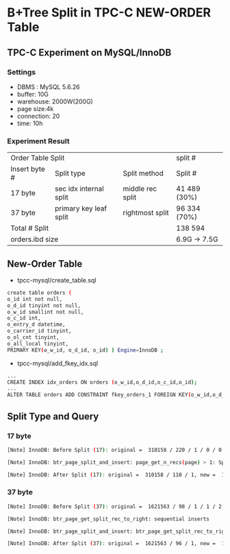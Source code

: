 # B+Tree Split in TPC-C NEW-ORDER Table

## TPC-C Experiment on MySQL/InnoDB

### Settings

- DBMS : MySQL 5.6.26
- buffer: 10G
- warehouse: 2000W(200G)
- page size:4k
- connection: 20
- time: 10h

### Experiment Result 

<table>
  <tr>
    <td colspan=3>Order Table Split</td>
    <td>split #</td>
  </tr>
   <tr>
    <td>Insert byte #</td>
    <td>Split type</td>
    <td>Split method</td>
    <td>Split #</td>
  </tr>
  <tr>
    <td>17 byte</td>
    <td>sec idx internal split</td>
    <td>middle rec split</td>
    <td>41 489 (30%)</td>
  </tr>
  <tr>
    <td>37 byte</td>
    <td>primary key leaf split</td>
    <td>rightmost split</td>
    <td>96 334 (70%)</td>
  </tr>
  <tr>
    <td colspan=3>Total # Split</td>
    <td>138 594</td>
  </tr>
   <tr>
    <td colspan=3>orders.ibd size</td>
    <td>6.9G -> 7.5G</td>
  </tr>
 </table>

## New-Order Table

- tpcc-mysql/create_table.sql
```bash
create table orders (
o_id int not null, 
o_d_id tinyint not null, 
o_w_id smallint not null,
o_c_id int,
o_entry_d datetime,
o_carrier_id tinyint,
o_ol_cnt tinyint, 
o_all_local tinyint,
PRIMARY KEY(o_w_id, o_d_id, o_id) ) Engine=InnoDB ;
```

- tpcc-mysql/add_fkey_idx.sql
```bash
...
CREATE INDEX idx_orders ON orders (o_w_id,o_d_id,o_c_id,o_id);
...
ALTER TABLE orders ADD CONSTRAINT fkey_orders_1 FOREIGN KEY(o_w_id,o_d_id,o_c_id) REFERENCES customer(c_w_id,c_d_id,c_id);

```

## Split Type and Query

### 17 byte
```bash
[Note] InnoDB: Before Split (17): original =  310158 / 220 / 1 / 0 / 0 / idx_orders

[Note] InnoDB: btr_page_split_and_insert: page_get_n_recs(page) > 1: Split (17): original =  310158 / 220 / 1 / 0 / 0 / idx_orders

[Note] InnoDB: After Split (17): original =  310158 / 110 / 1, new =  1680011 / 111 / 1
```

### 37 byte
```bash
[Note] InnoDB: Before Split (37): original =  1621563 / 98 / 1 / 1 / 2 / PRIMARY

[Note] InnoDB: btr_page_get_split_rec_to_right: sequential inserts

[Note] InnoDB: btr_page_split_and_insert: btr_page_get_split_rec_to_right: Split (37): original =  1621563 / 98 / 1 / 1 / 2 / PRIMARY

[Note] InnoDB: After Split (37): original =  1621563 / 96 / 1, new =  1690640 / 3 / 1
```
